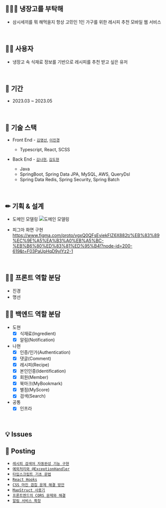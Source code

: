 

## 👨‍👨‍👧 냉장고를 부탁해
  - 삼시세끼를 뭐 해먹을지 항상 고민인 1인 가구를 위한 레시피 추천 모바일 웹 서비스
 
 <br>
 
 ## 🤷‍♂️ 사용자
  - 냉장고 속 식재료 정보를 기반으로 레시피를 추천 받고 싶은 유저

<br>

## 📆 기간
  - 2023.03 ~ 2023.05

<br>

## 📗 기술 스택
  - Front End - [`김명선`](https://github.com/mxxseonkim), [`이진경`](https://github.com/j-kyung99)
    - Typescript, React, SCSS
    
  - Back End - [`김나현`](https://github.com/xiu0327), [`김도현`](https://github.com/ehgus5825)
    - Java
    - SpringBoot, Spring Data JPA, MySQL, AWS, QueryDsl
    - Spring Data Redis, Spring Security, Spring Batch

<br>

## ✏ 기획 & 설계
- 도메인 모델링
![도메인 모델링](https://github.com/xiu0327/2023-refrigerator-recipe/assets/78461009/bc31d72b-0fcd-4249-b2a0-99604bca79d5)

- 피그마 화면 구현
  https://www.figma.com/proto/vgxQ0QFsEyiekFIZ6X882t/%EB%83%89%EC%9E%A5%EA%B3%A0%EB%A5%BC-%EB%B6%80%ED%83%81%ED%95%B4!?node-id=200-619&t=F03PaUpHqD9ylYz2-1

<br>

## 🐱‍💻 프론트 역할 분담
  - 진경
  - 명선

## 🐱‍💻 백엔드 역할 분담
  - 도현
    - [x] 식재료(Ingredient)
    - [x] 알림(Notification)
  - 나현
    - [x] 인증/인가(Authentication)
    - [x] 댓글(Comment)
    - [x] 레시피(Recipe)
    - [x] 본인인증(Identification)
    - [x] 회원(Member)
    - [x] 북마크(MyBookmark)
    - [x] 별점(MyScore)
    - [x] 검색(Search)
  - 공통
    - [x] 인프라

<br>

## 💡 Issues


## 📝 Posting
  - [`레시피 검색어 자동완성 기능 구현`](https://adaptive-hen-d10.notion.site/65362f6e73634a749f11403db26e333f)
  - [`예외처리와 @ExceptionHandler`](https://adaptive-hen-d10.notion.site/ExceptionHandler-afb5de76a1f64f20a3be92be19c8f9bb)
  - [`타입스크립트 기초 문법`](https://adaptive-hen-d10.notion.site/0003bc722dfa4f03b3ffa93d09563381)
  - [`React Hooks`](https://adaptive-hen-d10.notion.site/React-Hooks-60254364843a4a969fabd8290aa7b777)
  - [`CSS 마진 겹칩 문제 해결 방안`](https://adaptive-hen-d10.notion.site/CSS-69907310f2514ad1a2261b11ada4d5ed)
  - [`MapStruct 사용기`](https://adaptive-hen-d10.notion.site/MapStruct-1b73a85d98ad482c93656210553c3bed)
  - [`프론트엔드의 CORS 문제와 해결`](https://adaptive-hen-d10.notion.site/CORS-12371bc3965a4a9db63ebe9bf7a9f582)
  - [`알림 서비스 확장`](https://adaptive-hen-d10.notion.site/d0a6ae820c26452e9f059b888e5a07b7)
